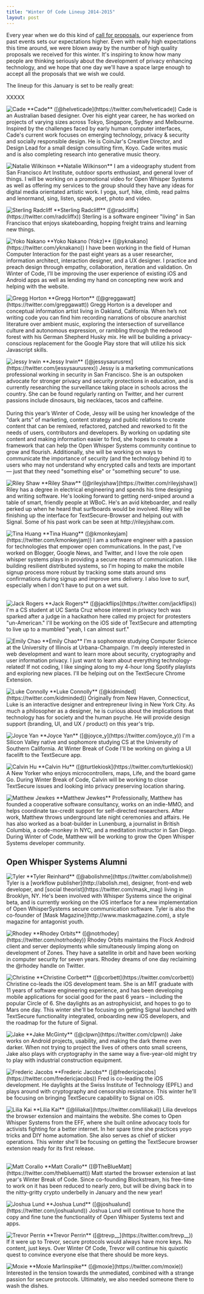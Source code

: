 ```yaml
---
title: "Winter Of Code Lineup 2014-2015"
layout: post
---
```


Every year when we do this kind of [call for proposals](/blog/winter-of-code), our experience from past events sets our
expectations higher.  Even with really high expectations this time around, we were blown away by the number of high quality
proposals we received for this winter.  It's inspiring to know how many people are thinking seriously about the development
of privacy enhancing technology, and we hope that one day we'll have a space large enough to accept all the proposals
that we wish we could.

The lineup for this January is set to be really great:

XXXXX

<img alt="Cade" src="/blog/images/cade-wboc.jpg" class="nice-left" />
**Cade** ([@helveticade](https://twitter.com/helveticade)) Cade is an Australian based designer. Over his eight year career, he
has worked on projects of varying sizes across Tokyo, Singapore, Sydney and Melbourne. Inspired by the challenges faced by early
human computer interfaces, Cade's current work focuses on emerging technology, privacy & security and socially responsible design.
He is CoinJar's Creative Director, and Design Lead for a small design consulting firm, Koyo.  Cade writes music and is also
completing research into generative music theory.

<p style="clear: both;"/>

<img alt="Natalie Wilkinson" src="/blog/images/natalie-wboc.jpg" class="nice-left" />
**Natalie Wilkinson** I am a videography student from San Francisco Art Institute, outdoor sports enthusiast, and general
lover of things. I will be working on a promotional video for Open Whisper Systems as well as offering my services to the group
should they have any ideas for digital media orientated artistic work. I yoga, surf, hike, climb, read palms and lenormand,
sing, listen, speak, poet, photo and video. 

<p style="clear: both;"/>

<img alt="Sterling Radcliff" src="/blog/images/sterling-wboc.jpg" class="nice-left" />
**Sterling Radcliff** ([@radcliffx](https://twitter.com/radcliffx)) Sterling is a software engineer "living" in San Francisco
that enjoys skateboarding, hopping freight trains and learning new things.

<p style="clear: both;"/>

<img alt="Yoko Nakano" src="/blog/images/yoko-wboc.jpg" class="nice-left" />
**Yoko Nakano (Yokz)** ([@yknakano](https://twitter.com/yknakano)) I have been working in the field of Human Computer Interaction
for the past eight years as a user researcher, information architect, interaction designer, and a UX designer. I practice and
preach design through empathy, collaboration, iteration and validation. On Winter of Code, I’ll be improving the user experience
of existing iOS and Android apps as well as lending my hand on concepting new work and helping with the website.

<p style="clear: both;"/>

<img alt="Gregg Horton" src="/blog/images/gregg-wboc.jpg" class="nice-left" />
**Gregg Horton** ([@greggawatt](https://twitter.com/greggawatt)) Gregg Horton is a developer and conceptual information artist
living in Oakland, California. When he’s not writing code you can find him recording narrations of obscure anarchist literature
over ambient music, exploring the intersection of surveillance culture and autonomous expression, or rambling through the
redwood forest with his German Shepherd Husky mix. He will be building a privacy-conscious replacement for the Google Play
store that will utilize his sick Javascript skills. 

<p style="clear: both;"/>

<img alt="Jessy Irwin" src="/blog/images/jessy-wboc.jpg" class="nice-left" />
**Jessy Irwin** ([@jessysaurusrex](https://twitter.com/jessysaurusrex)) Jessy is a marketing communications professional
working in security in San Francisco. She is an outspoken advocate for stronger privacy and security protections in
education, and is currently researching the surveillance taking place in schools across the country. She can be found
regularly ranting on Twitter, and her current passions include dinosaurs, big necklaces, tacos and caffeine. 
<br><br>
During this year’s Winter of Code, Jessy will be using her knowledge of the "dark arts" of marketing, content strategy
and public relations to create content that can be remixed, refactored, patched and reworked to fit the needs of users,
contributors and developers. By working on updating site content and making information easier to find, she hopes to create
a framework that can help the Open Whisper Systems community continue to grow and flourish. Additionally, she will be working
on ways to communicate the importance of security (and the technology behind it) to users who may not understand why
encrypted calls and texts are important— just that they need "something else" or "something secure" to use. 

<br>
<p style="clear: both;"/>

<img alt="Riley Shaw" src="/blog/images/riley-wboc.png" class="nice-left" />
**Riley Shaw** ([@rileyjshaw](https://twitter.com/rileyjshaw)) Riley has a degree in electrical engineering and spends his
time designing and writing software. He's looking forward to getting nerd-sniped around a table of smart, friendly people
at WBoC. He's an avid kiteboarder, and really perked up when he heard that surfboards would be involved. Riley will be
finishing up the interface for TextSecure-Browser and helping out with Signal. Some of his past work can be seen at
http://rileyjshaw.com.

<p style="clear: both;"/>

<img alt="Tina Huang" src="/blog/images/tina-wboc.jpg" class="nice-left" />
**Tina Huang** ([@kmonkeyjam](https://twitter.com/kmonkeyjam)) I am a software engineer with a passion for technologies
that empower open communications.  In the past, I've worked on Blogger, Google News, and Twitter, and I love the role
open whisper systems plays in providing a secure means of communication.  I like building resilient distributed systems,
so I'm hoping to make the mobile signup process more robust by tracking some stats around sms confirmations during signup
and improve sms delivery.  I also love to surf, especially when I don't have to put on a wet suit.<br><br>

<p style="clear: both;"/>

<img alt="Jack Rogers" src="/blog/images/jack-wboc.png" class="nice-left" />
**Jack Rogers** ([@jackflips](https://twitter.com/jackflips)) I'm a CS student at UC Santa Cruz whose interest in privacy
tech was sparked after a judge in a hackathon here called my project for protesters "un-American." I'll be working on the
iOS side of TextSecure and attempting to live up to a mumbled "yeah, I can almost surf."

<p style="clear: both;"/>

<img alt="Emily Chao" src="/blog/images/emily-wboc.jpg" class="nice-left" />
**Emily Chao** I'm a sophomore studying Computer Science at the University of Illinois at Urbana-Champaign. I'm deeply
interested in web development and want to learn more about security, cryptography and user information privacy. I just want
to learn about everything technology-related! If not coding, I like singing along to my 4-hour long Spotify playlists and
exploring new places. I'll be helping out on the TextSecure Chrome Extension.

<p style="clear: both;"/>

<img alt="Luke Connolly" src="/blog/images/luke-wboc.jpg" class="nice-left" />
**Luke Connolly** ([@kidminded](https://twitter.com/kidminded)) Originally from New Haven, Connecticut, Luke is an interactive
designer and entrepreneur living in New York City. As much a philosopher as a designer, he is curious about the implications
that technology has for society and the human psyche. He will provide design support (branding, UI, and UX / product) on this
year's trip.

<p style="clear: both;"/>

<img alt="Joyce Yan" src="/blog/images/joyce-wboc.jpg" class="nice-left" />
**Joyce Yan** ([@joyce_y](https://twitter.com/joyce_y)) I'm a Silicon Valley native and sophomore studying CS at the University
of Southern California. At Winter Break of Code I'll be working on giving a UI facelift to the TextSecure app.

<p style="clear: both;"/>

<img alt="Calvin Hu" src="/blog/images/calvin-wboc.jpg" class="nice-left" />
**Calvin Hu** ([@turtlekiosk](https://twitter.com/turtlekiosk)) A New Yorker who enjoys microcontrollers, maps, Life, and
the board game Go. During Winter Break of Code, Calvin will be working to close TextSecure issues and looking into privacy
preserving location sharing.

<p style="clear: both;"/>

<img alt="Matthew Jewkes" src="/blog/images/matthew-wboc.jpg" class="nice-left" />
**Matthew Jewkes**  Professionally, Matthew has founded a cooperative software consultancy, works on an indie-MMO,
and helps coordinate tax-credit support for self-directed researchers. After work, Matthew throws underground late
night ceremonies and affairs. He has also worked as a boat-builder in Lunenburg, a journalist in British Columbia,
a code-monkey in NYC, and a meditation instructor in San Diego. During Winter of Code, Matthew will be working to
grow the Open Whisper Systems developer community. 

<p style="clear: both;"/>

## Open Whisper Systems Alumni

<img alt="Tyler" src="/blog/images/tyler-wboc2.jpg" class="nice-left"/>
**Tyler Reinhard** ([@abolishme](https://twitter.com/abolishme)) Tyler is a [workflow publisher](http://abolish.me), 
designer, front-end web developer, and [social theorist](https://twitter.com/mask_mag) living in Brooklyn, NY. He's been 
involved with Whisper Systems since the original beta, and is currently working on the iOS interface for a new implementation 
of Open WhisperSystems secure communication software. Tyler is also the co-founder of [Mask Magazine](http://www.maskmagazine.com),
a style magazine for antagonist youth.

<p style="clear: both;"/>

<img alt="Rhodey" src="/blog/images/rhodey-wboc.png" class="nice-left"/>
**Rhodey Orbits** ([@notrhodey](https://twitter.com/notrhodey)) Rhodey Orbits maintains the Flock Android client and server
deployments while simultaneously limping along on development of Zones. They have a satellite in orbit and have been working
in computer security for seven years. Rhodey dreams of one day reclaiming the @rhodey handle on Twitter.

<p style="clear: both;"/>

<img alt="Christine" src="/blog/images/christine-wboc.jpg" class="nice-left"/>
**Christine Corbett** ([@corbett](https://twitter.com/corbett)) Christine co-leads the iOS development team. She is an MIT
graduate with 11 years of software engineering experience, and has been developing mobile applications for social good for
the past 6 years – including the popular Circle of 6. She daylights as an astrophysicist, and hopes to go to Mars one day.
This winter she'll be focusing on getting Signal launched with TextSecure functionality integrated, onboarding new iOS
developers, and the roadmap for the future of Signal.

<p style="clear: both;"/>

<img alt="Jake" src="/blog/images/jake-wboc.jpg" class="nice-left" />
**Jake McGinty** ([@clpwn](https://twitter.com/clpwn)) Jake works on Android projects, usability, and making the dark theme
even darker. When not trying to project the lives of others onto small screens, Jake also plays with cryptography in the same
way a five-year-old might try to play with industrial construction equipment.

<p style="clear: both;"/>

<img alt="Frederic Jacobs" src="/blog/images/fred-wboc.jpg" class="nice-left" />
**Frederic Jacobs** ([@fredericjacobs](https://twitter.com/fredericjacobs)) Fred is co-leading the iOS development.
He daylights at the Swiss Institute of Technology (EPFL) and plays around with cryptography and censorship resistance.
This winter he'll be focusing on bringing TextSecure capability to Signal on iOS.

<p style="clear: both;"/>

<img alt="Lilia Kai" src="/blog/images/lilia-wboc2.jpg" class="nice-left"/>
**Lilia Kai** ([@liliakai](https://twitter.com/liliakai)) Lilia develops the browser extension and maintains the website.
She comes to Open Whisper Systems from the EFF, where she built online advocacy tools for activists fighting for a better
internet. In her spare time she practices yoyo tricks and DIY home automation. She also serves as chief of sticker operations.
This winter she'll be focusing on getting the TextSecure browser extension ready for its first release.<br><br>

<p style="clear: both;"/>

<img alt="Matt Corallo" src="/blog/images/matt-wboc.jpg" class="nice-left" />
**Matt Corallo** ([@TheBlueMatt](https://twitter.com/thebluematt)) Matt started the browser extension at last year's
Winter Break of Code. Since co-founding Blockstream, his free-time to work on it has been reduced to nearly zero,
but will be diving back in to the nitty-gritty crypto underbelly in January and the new year!

<p style="clear: both;"/>

<img alt="Joshua Lund" src="/blog/images/jlund-wboc.jpg" class="nice-left" />
**Joshua Lund** ([@joshualund](https://twitter.com/joshualund))  Joshua Lund will continue to hone the copy and fine
tune the functionality of Open Whisper Systems text and apps.

<p style="clear: both;"/>

<img alt="Trevor Perrin" src="/blog/images/trevor-wboc.jpg" class="nice-left" />
**Trevor Perrin** ([@trevp__](https://twitter.com/trevp__)) If it were up to Trevor, secure protocols would always have
more keys.  No content, just keys.  Over Winter Of Code, Trevor will continue his quixotic quest to convince
everyone else that there should be more keys.

<p style="clear: both;"/>

<img alt="Moxie" src="/blog/images/moxie-wboc.jpg" class="nice-left"/>
**Moxie Marlinspike** ([@moxie](https://twitter.com/moxie)) Interested in the tension towards the unmediated,
combined with a strange passion for secure protocols.  Ultimately, we also needed someone there to wash the dishes.

<p style="clear: both;"/>

